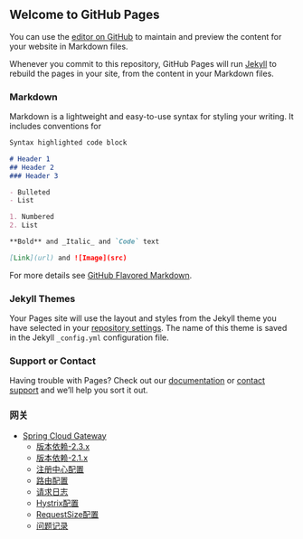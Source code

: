 ## Welcome to GitHub Pages

You can use the [editor on GitHub](https://github.com/lois2014/lois.github.io/edit/gh-pages/index.md) to maintain and preview the content for your website in Markdown files.

Whenever you commit to this repository, GitHub Pages will run [Jekyll](https://jekyllrb.com/) to rebuild the pages in your site, from the content in your Markdown files.

### Markdown

Markdown is a lightweight and easy-to-use syntax for styling your writing. It includes conventions for

```markdown
Syntax highlighted code block

# Header 1
## Header 2
### Header 3

- Bulleted
- List

1. Numbered
2. List

**Bold** and _Italic_ and `Code` text

[Link](url) and ![Image](src)
```

For more details see [GitHub Flavored Markdown](https://guides.github.com/features/mastering-markdown/).

### Jekyll Themes

Your Pages site will use the layout and styles from the Jekyll theme you have selected in your [repository settings](https://github.com/lois2014/lois.github.io/settings). The name of this theme is saved in the Jekyll `_config.yml` configuration file.

### Support or Contact

Having trouble with Pages? Check out our [documentation](https://docs.github.com/categories/github-pages-basics/) or [contact support](https://support.github.com/contact) and we’ll help you sort it out.

### 网关
* [Spring Cloud Gateway](README.md)
    * [版本依赖-2.3.x](gateway/version-hoxton.md)
    * [版本依赖-2.1.x](gateway/version-greenwich.md)
    * [注册中心配置](gateway/eureka.md)
    * [路由配置](gateway/route.md)
    * [请求日志](gateway/requestLog.md)
    * [Hystrix配置](gateway/hystrix.md)
    * [RequestSize配置](gateway/requestSizeConfig.md)
    * [问题记录](gateway/bug.md)